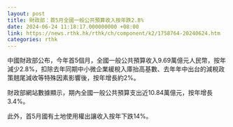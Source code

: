 ```yaml
---
layout: post
title: 財政部：首5月全國一般公共預算收入按年跌2.8%
date: 2024-06-24 11:18:17.000000000 +08:00
link: https://news.rthk.hk/rthk/ch/component/k2/1758764-20240624.htm
categories: rthk
---
```


中國財政部公布，今年首5個月，全國一般公共預算收入9.69萬億元人民幣，按年減少2.8%，扣除去年同期中小微企業緩稅入庫抬高基數、去年年中出台的減稅政策翹尾減收等特殊因素影響後，按年增長約2%。

財政部網站數據顯示，期內全國一般公共預算支出近10.84萬億元，按年增長3.4%。

此外，首5月國有土地使用權出讓收入按年下跌14%。
